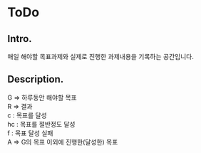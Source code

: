 # ToDo
## Intro.
매일 해야할 목표과제와 실제로 진행한 과제내용을 기록하는 공간입니다.

## Description.
G => 하루동안 해야할 목표  
R => 결과  
    c : 목표를 달성  
    hc : 목표를 절반정도 달성   
    f : 목표 달성 실패  
A => G의 목표 이외에 진행한(달성한) 목표  
